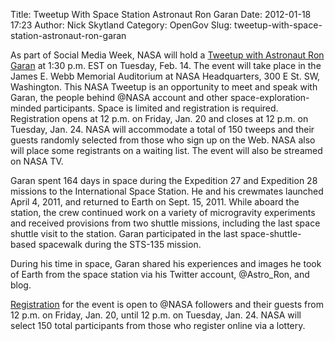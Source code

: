 Title: Tweetup With Space Station Astronaut Ron Garan
Date: 2012-01-18 17:23
Author: Nick Skytland
Category: OpenGov
Slug: tweetup-with-space-station-astronaut-ron-garan

As part of Social Media Week, NASA will hold a [Tweetup with Astronaut
Ron Garan][] at 1:30 p.m. EST on Tuesday, Feb. 14. The event will take
place in the James E. Webb Memorial Auditorium at NASA Headquarters, 300
E St. SW, Washington. This NASA Tweetup is an opportunity to meet and
speak with Garan, the people behind @NASA account and other
space-exploration-minded participants. Space is limited and registration
is required. Registration opens at 12 p.m. on Friday, Jan. 20 and closes
at 12 p.m. on Tuesday, Jan. 24. NASA will accommodate a total of 150
tweeps and their guests randomly selected from those who sign up on the
Web. NASA also will place some registrants on a waiting list. The event
will also be streamed on NASA TV.

Garan spent 164 days in space during the Expedition 27 and Expedition 28
missions to the International Space Station. He and his crewmates
launched April 4, 2011, and returned to Earth on Sept. 15, 2011. While
aboard the station, the crew continued work on a variety of microgravity
experiments and received provisions from two shuttle missions, including
the last space shuttle visit to the station. Garan participated in the
last space-shuttle-based spacewalk during the STS-135 mission.

During his time in space, Garan shared his experiences and images he
took of Earth from the space station via his Twitter account,
@Astro\_Ron, and blog.

[Registration][] for the event is open to @NASA followers and their
guests from 12 p.m. on Friday, Jan. 20, until 12 p.m. on Tuesday, Jan.
24. NASA will select 150 total participants from those who register
online via a lottery.

  [Tweetup with Astronaut Ron Garan]: http://www.nasa.gov/home/hqnews/2012/jan/HQ_12-022_Garan_Tweetup.html
  [Registration]: http://www.nasa.gov/connect/tweetup/tweetup_garan_021412.html
